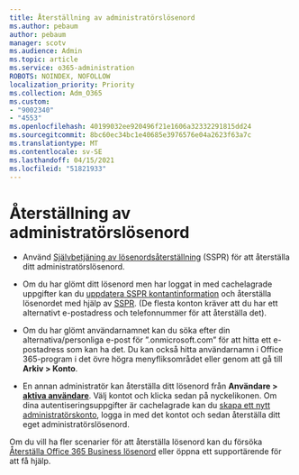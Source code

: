 ```yaml
---
title: Återställning av administratörslösenord
ms.author: pebaum
author: pebaum
manager: scotv
ms.audience: Admin
ms.topic: article
ms.service: o365-administration
ROBOTS: NOINDEX, NOFOLLOW
localization_priority: Priority
ms.collection: Adm_O365
ms.custom:
- "9002340"
- "4553"
ms.openlocfilehash: 40199032ee920496f21e1606a32332291815dd24
ms.sourcegitcommit: 8bc60ec34bc1e40685e3976576e04a2623f63a7c
ms.translationtype: MT
ms.contentlocale: sv-SE
ms.lasthandoff: 04/15/2021
ms.locfileid: "51821933"
---
```

# <a name="admin-password-reset"></a>Återställning av administratörslösenord

- Använd [Självbetjäning av lösenordsåterställning](https://passwordreset.microsoftonline.com/) (SSPR) för att återställa ditt administratörslösenord.

- Om du har glömt ditt lösenord men har loggat in med cachelagrade uppgifter kan du [uppdatera SSPR kontantinformation](https://go.microsoft.com/fwlink/?linkid=849451) och återställa lösenordet med hjälp av [SSPR](https://passwordreset.microsoftonline.com/).  (De flesta konton kräver att du har ett alternativt e-postadress och telefonnummer för att återställa det).

- Om du har glömt användarnamnet kan du söka efter din alternativa/personliga e-post för ”.onmicrosoft.com” för att hitta ett e-postadress som kan ha det.  Du kan också hitta användarnamn i Office 365-program i det övre högra menyfliksområdet eller genom att gå till **Arkiv > Konto**.

- En annan administratör kan återställa ditt lösenord från **Användare > [aktiva användare](https://portal.office.com/adminportal/home#/users)**. Välj kontot och klicka sedan på nyckelikonen.  Om dina autentiseringsuppgifter är cachelagrade kan du [skapa ett nytt administratörskonto](https://portal.office.com/adminportal/home#/users), logga in med det kontot och sedan återställa ditt eget administratörslösenord.

Om du vill ha fler scenarier för att återställa lösenord kan du försöka [Återställa Office 365 Business lösenord](https://docs.microsoft.com/microsoft-365/admin/add-users/reset-passwords) eller öppna ett supportärende för att få hjälp.
